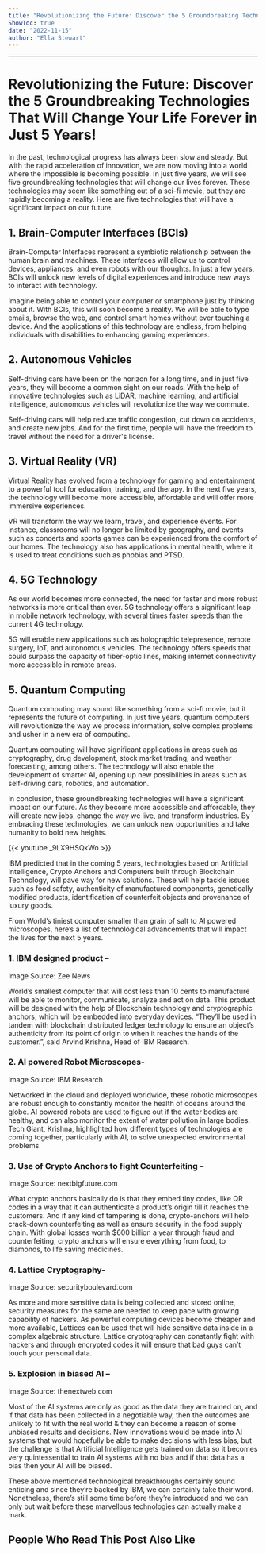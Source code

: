 ```yaml
---
title: "Revolutionizing the Future: Discover the 5 Groundbreaking Technologies That Will Change Your Life Forever in Just 5 Years!"
ShowToc: true 
date: "2022-11-15"
author: "Ella Stewart"
---
```

*****
# Revolutionizing the Future: Discover the 5 Groundbreaking Technologies That Will Change Your Life Forever in Just 5 Years!

In the past, technological progress has always been slow and steady. But with the rapid acceleration of innovation, we are now moving into a world where the impossible is becoming possible. In just five years, we will see five groundbreaking technologies that will change our lives forever. These technologies may seem like something out of a sci-fi movie, but they are rapidly becoming a reality. Here are five technologies that will have a significant impact on our future.

## 1. Brain-Computer Interfaces (BCIs)

Brain-Computer Interfaces represent a symbiotic relationship between the human brain and machines. These interfaces will allow us to control devices, appliances, and even robots with our thoughts. In just a few years, BCIs will unlock new levels of digital experiences and introduce new ways to interact with technology.

Imagine being able to control your computer or smartphone just by thinking about it. With BCIs, this will soon become a reality. We will be able to type emails, browse the web, and control smart homes without ever touching a device. And the applications of this technology are endless, from helping individuals with disabilities to enhancing gaming experiences.

## 2. Autonomous Vehicles

Self-driving cars have been on the horizon for a long time, and in just five years, they will become a common sight on our roads. With the help of innovative technologies such as LiDAR, machine learning, and artificial intelligence, autonomous vehicles will revolutionize the way we commute.

Self-driving cars will help reduce traffic congestion, cut down on accidents, and create new jobs. And for the first time, people will have the freedom to travel without the need for a driver's license.

## 3. Virtual Reality (VR)

Virtual Reality has evolved from a technology for gaming and entertainment to a powerful tool for education, training, and therapy. In the next five years, the technology will become more accessible, affordable and will offer more immersive experiences.

VR will transform the way we learn, travel, and experience events. For instance, classrooms will no longer be limited by geography, and events such as concerts and sports games can be experienced from the comfort of our homes. The technology also has applications in mental health, where it is used to treat conditions such as phobias and PTSD.

## 4. 5G Technology

As our world becomes more connected, the need for faster and more robust networks is more critical than ever. 5G technology offers a significant leap in mobile network technology, with several times faster speeds than the current 4G technology.

5G will enable new applications such as holographic telepresence, remote surgery, IoT, and autonomous vehicles. The technology offers speeds that could surpass the capacity of fiber-optic lines, making internet connectivity more accessible in remote areas.

## 5. Quantum Computing

Quantum computing may sound like something from a sci-fi movie, but it represents the future of computing. In just five years, quantum computers will revolutionize the way we process information, solve complex problems and usher in a new era of computing.

Quantum computing will have significant applications in areas such as cryptography, drug development, stock market trading, and weather forecasting, among others. The technology will also enable the development of smarter AI, opening up new possibilities in areas such as self-driving cars, robotics, and automation.

In conclusion, these groundbreaking technologies will have a significant impact on our future. As they become more accessible and affordable, they will create new jobs, change the way we live, and transform industries. By embracing these technologies, we can unlock new opportunities and take humanity to bold new heights.

{{< youtube _9LX9HSQkWo >}} 



IBM predicted that in the coming 5 years, technologies based on Artificial Intelligence, Crypto Anchors and Computers built through Blockchain Technology, will pave way for new solutions. These will help tackle issues such as food safety, authenticity of manufactured components, genetically modified products, identification of counterfeit objects and provenance of luxury goods.
 
From World’s tiniest computer smaller than grain of salt to AI powered microscopes, here’s a list of technological advancements that will impact the lives for the next 5 years.
 
### 1. IBM designed product –
 

 
Image Source: Zee News
 
World’s smallest computer that will cost less than 10 cents to manufacture will be able to monitor, communicate, analyze and act on data. This product will be designed with the help of Blockchain technology and cryptographic anchors, which will be embedded into everyday devices. “They’ll be used in tandem with blockchain distributed ledger technology to ensure an object’s authenticity from its point of origin to when it reaches the hands of the customer.”, said Arvind Krishna, Head of IBM Research.
 
### 2. AI powered Robot Microscopes-
 
Image Source: IBM Research
 
Networked in the cloud and deployed worldwide, these robotic microscopes are robust enough to constantly monitor the health of oceans around the globe. AI powered robots are used to figure out if the water bodies are healthy, and can also monitor the extent of water pollution in large bodies. Tech Giant, Krishna, highlighted how different types of technologies are coming together, particularly with AI, to solve unexpected environmental problems.
 
### 3. Use of Crypto Anchors to fight Counterfeiting –
 
Image Source: nextbigfuture.com 
 
What crypto anchors basically do is that they embed tiny codes, like QR codes in a way that it can authenticate a product’s origin till it reaches the customers. And if any kind of tampering is done, crypto-anchors will help crack-down counterfeiting as well as ensure security in the food supply chain. With global losses worth $600 billion a year through fraud and counterfeiting, crypto anchors will ensure everything from food, to diamonds, to life saving medicines.
 
### 4. Lattice Cryptography-
 
Image Source: securityboulevard.com
 
As more and more sensitive data is being collected and stored online, security measures for the same are needed to keep pace with growing capability of hackers. As powerful computing devices become cheaper and more available, Lattices can be used that will hide sensitive data inside in a complex algebraic structure. Lattice cryptography can constantly fight with hackers and through encrypted codes it will ensure that bad guys can’t touch your personal data.
 
### 5. Explosion in biased AI –
 
Image Source: thenextweb.com
 
Most of the AI systems are only as good as the data they are trained on, and if that data has been collected in a negotiable way, then the outcomes are unlikely to fit with the real world & they can become a reason of some unbiased results and decisions. New innovations would be made into AI systems that would hopefully be able to make decisions with less bias, but the challenge is that Artificial Intelligence gets trained on data so it becomes very quintessential to train AI systems with no bias and if that data has a bias then your AI will be biased.
 
These above mentioned technological breakthroughs certainly sound enticing and since they’re backed by IBM, we can certainly take their word. Nonetheless, there’s still some time before they’re introduced and we can only but wait before these marvellous technologies can actually make a mark.
 
##  People Who Read This Post Also Like 



